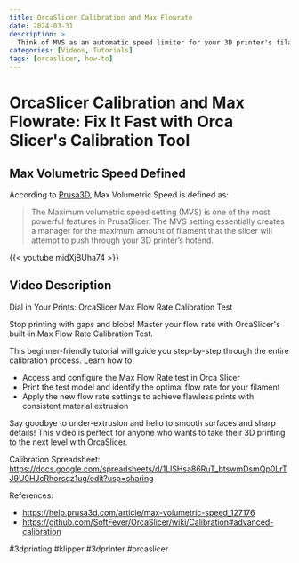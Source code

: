 ```yaml
---
title: OrcaSlicer Calibration and Max Flowrate
date: 2024-03-31
description: >
  Think of MVS as an automatic speed limiter for your 3D printer's filament flow.
categories: [Videos, Tutorials]
tags: [orcaslicer, how-to]
---
```


# OrcaSlicer Calibration and Max Flowrate: Fix It Fast with Orca Slicer's Calibration Tool

## Max Volumetric Speed Defined

According to [Prusa3D](https://help.prusa3d.com/article/max-volumetric-speed_127176), Max Volumetric Speed is defined as:

> The Maximum volumetric speed setting (MVS) is one of the most powerful features in PrusaSlicer. The MVS setting essentially creates a manager for the maximum amount of filament that the slicer will attempt to push through your 3D printer’s hotend.

{{< youtube midXjBUha74 >}}

## Video Description

Dial in Your Prints: OrcaSlicer Max Flow Rate Calibration Test

Stop printing with gaps and blobs! Master your flow rate with OrcaSlicer's built-in Max Flow Rate Calibration Test.

This beginner-friendly tutorial will guide you step-by-step through the entire calibration process. Learn how to:

- Access and configure the Max Flow Rate test in Orca Slicer
- Print the test model and identify the optimal flow rate for your filament
- Apply the new flow rate settings to achieve flawless prints with consistent material extrusion

Say goodbye to under-extrusion and hello to smooth surfaces and sharp details! This video is perfect for anyone who wants to take their 3D printing to the next level with OrcaSlicer.

Calibration Spreadsheet: https://docs.google.com/spreadsheets/d/1LlSHsa86RuT_btswmDsmQp0LrTJ9U0HJcRhorsqz1ug/edit?usp=sharing

References:

- https://help.prusa3d.com/article/max-volumetric-speed_127176
- https://github.com/SoftFever/OrcaSlicer/wiki/Calibration#advanced-calibration

#3dprinting
#klipper
#3dprinter
#orcaslicer
